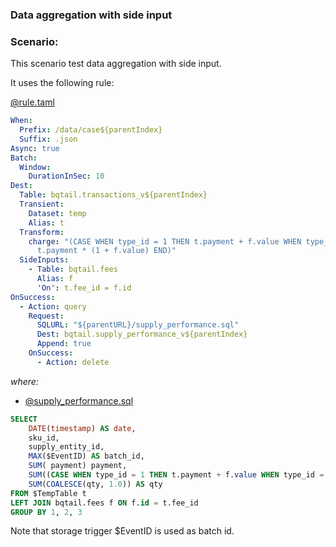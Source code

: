 ### Data aggregation with side input

### Scenario:

This scenario test data aggregation with side input.

It uses the following rule:

[@rule.taml](rule/rule.yaml)
```yaml
When:
  Prefix: /data/case${parentIndex}
  Suffix: .json
Async: true
Batch:
  Window:
    DurationInSec: 10
Dest:
  Table: bqtail.transactions_v${parentIndex}
  Transient:
    Dataset: temp
    Alias: t
  Transform:
    charge: "(CASE WHEN type_id = 1 THEN t.payment + f.value WHEN type_id = 2 THEN
      t.payment * (1 + f.value) END)"
  SideInputs:
    - Table: bqtail.fees
      Alias: f
      'On': t.fee_id = f.id
OnSuccess:
  - Action: query
    Request:
      SQLURL: "${parentURL}/supply_performance.sql"
      Dest: bqtail.supply_performance_v${parentIndex}
      Append: true
    OnSuccess:
      - Action: delete

```

_where:_

- [@supply_performance.sql](rule/supply_performance.sql)
```sql
SELECT
    DATE(timestamp) AS date,
    sku_id,
    supply_entity_id,
    MAX($EventID) AS batch_id,
    SUM( payment) payment,
    SUM((CASE WHEN type_id = 1 THEN t.payment + f.value WHEN type_id = 2 THEN t.payment * (1 + f.value) END)) charge,
    SUM(COALESCE(qty, 1.0)) AS qty
FROM $TempTable t
LEFT JOIN bqtail.fees f ON f.id = t.fee_id
GROUP BY 1, 2, 3
```

Note that storage trigger $EventID is used as batch id.

